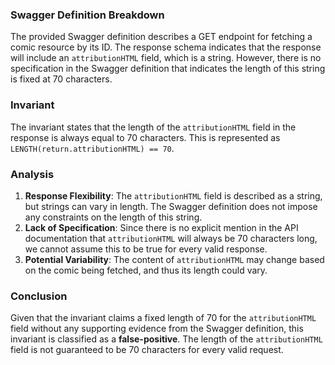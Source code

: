 ### Swagger Definition Breakdown
The provided Swagger definition describes a GET endpoint for fetching a comic resource by its ID. The response schema indicates that the response will include an `attributionHTML` field, which is a string. However, there is no specification in the Swagger definition that indicates the length of this string is fixed at 70 characters.

### Invariant
The invariant states that the length of the `attributionHTML` field in the response is always equal to 70 characters. This is represented as `LENGTH(return.attributionHTML) == 70`.

### Analysis
1. **Response Flexibility**: The `attributionHTML` field is described as a string, but strings can vary in length. The Swagger definition does not impose any constraints on the length of this string.
2. **Lack of Specification**: Since there is no explicit mention in the API documentation that `attributionHTML` will always be 70 characters long, we cannot assume this to be true for every valid response.
3. **Potential Variability**: The content of `attributionHTML` may change based on the comic being fetched, and thus its length could vary.

### Conclusion
Given that the invariant claims a fixed length of 70 for the `attributionHTML` field without any supporting evidence from the Swagger definition, this invariant is classified as a **false-positive**. The length of the `attributionHTML` field is not guaranteed to be 70 characters for every valid request.
